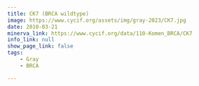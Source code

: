 ```yaml
---
title: CK7 (BRCA wildtype)
image: https://www.cycif.org/assets/img/gray-2023/CK7.jpg
date: 2010-03-21
minerva_link: https://www.cycif.org/data/110-Komen_BRCA/CK7
info_link: null
show_page_link: false
tags:
    - Gray
    - BRCA

---
```

